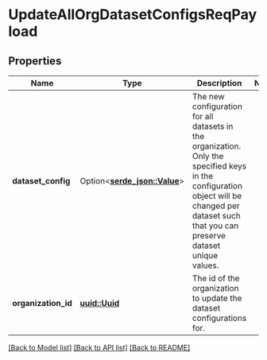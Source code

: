# UpdateAllOrgDatasetConfigsReqPayload

## Properties

Name | Type | Description | Notes
------------ | ------------- | ------------- | -------------
**dataset_config** | Option<[**serde_json::Value**](.md)> | The new configuration for all datasets in the organization. Only the specified keys in the configuration object will be changed per dataset such that you can preserve dataset unique values. | 
**organization_id** | [**uuid::Uuid**](uuid::Uuid.md) | The id of the organization to update the dataset configurations for. | 

[[Back to Model list]](../README.md#documentation-for-models) [[Back to API list]](../README.md#documentation-for-api-endpoints) [[Back to README]](../README.md)


